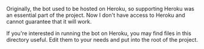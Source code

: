 Originally, the bot used to be hosted on Heroku, so supporting Heroku was an essential part of the project.
Now I don't have access to Heroku and cannot guarantee that it will work.

If you're interested in running the bot on Heroku, you may find files in this directory useful.
Edit them to your needs and put into the root of the project.
